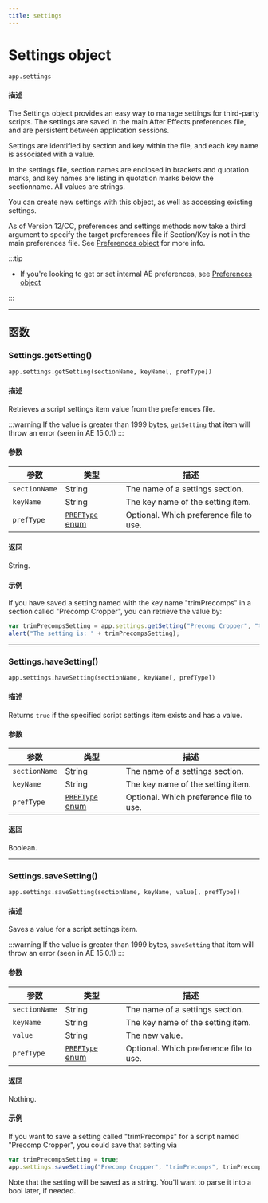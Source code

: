 ```yaml
---
title: settings
---
```

# Settings object

`app.settings`

#### 描述

The Settings object provides an easy way to manage settings for third-party scripts. The settings are saved in the main After Effects preferences file, and are persistent between application sessions.

Settings are identified by section and key within the file, and each key name is associated with a value.

In the settings file, section names are enclosed in brackets and quotation marks, and key names are listing in quotation marks below the sectionname. All values are strings.

You can create new settings with this object, as well as accessing existing settings.

As of Version 12/CC, preferences and settings methods now take a third argument to specify the target preferences file if Section/Key is not in the main preferences file. See [Preferences object](../preferences) for more info.

:::tip

- If you're looking to get or set internal AE preferences, see [Preferences object](../preferences)

:::

---

## 函数

### Settings.getSetting()

`app.settings.getSetting(sectionName, keyName[, prefType])`

#### 描述

Retrieves a script settings item value from the preferences file.

:::warning
If the value is greater than 1999 bytes, `getSetting` that item will throw an error (seen in AE 15.0.1)
:::

#### 参数

|   参数   |                       类型                        |               描述               |
| ------------- | ------------------------------------------------- | --------------------------------------- |
| `sectionName` | String                                            | The name of a settings section.         |
| `keyName`     | String                                            | The key name of the setting item.       |
| `prefType`    | [`PREFType` enum](./preferences.md#preftype-enum) | Optional. Which preference file to use. |

#### 返回

String.

#### 示例

If you have saved a setting named with the key name "trimPrecomps" in a section called "Precomp Cropper", you can retrieve the value by:

```javascript
var trimPrecompsSetting = app.settings.getSetting("Precomp Cropper", "trimPrecomps");
alert("The setting is: " + trimPrecompsSetting);
```

---

### Settings.haveSetting()

`app.settings.haveSetting(sectionName, keyName[, prefType])`

#### 描述

Returns `true` if the specified script settings item exists and has a value.

#### 参数

|   参数   |                       类型                        |               描述               |
| ------------- | ------------------------------------------------- | --------------------------------------- |
| `sectionName` | String                                            | The name of a settings section.         |
| `keyName`     | String                                            | The key name of the setting item.       |
| `prefType`    | [`PREFType` enum](./preferences.md#preftype-enum) | Optional. Which preference file to use. |

#### 返回

Boolean.

---

### Settings.saveSetting()

`app.settings.saveSetting(sectionName, keyName, value[, prefType])`

#### 描述

Saves a value for a script settings item.

:::warning
If the value is greater than 1999 bytes, `saveSetting` that item will throw an error (seen in AE 15.0.1)
:::

#### 参数

|   参数   |                       类型                        |               描述               |
| ------------- | ------------------------------------------------- | --------------------------------------- |
| `sectionName` | String                                            | The name of a settings section.         |
| `keyName`     | String                                            | The key name of the setting item.       |
| `value`       | String                                            | The new value.                          |
| `prefType`    | [`PREFType` enum](./preferences.md#preftype-enum) | Optional. Which preference file to use. |

#### 返回

Nothing.

#### 示例

If you want to save a setting called "trimPrecomps" for a script named "Precomp Cropper", you could save that setting via

```javascript
var trimPrecompsSetting = true;
app.settings.saveSetting("Precomp Cropper", "trimPrecomps", trimPrecompsSetting);
```

Note that the setting will be saved as a string. You'll want to parse it into a bool later, if needed.
